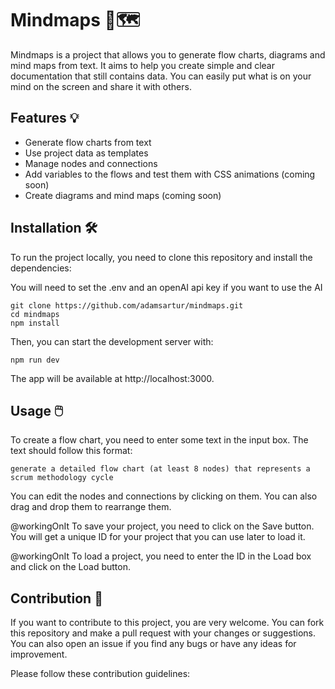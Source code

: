 <h1>Mindmaps 🧠🗺️</h1>
<p>Mindmaps is a project that allows you to generate flow charts, diagrams and mind maps from text. It aims to help you create simple and clear documentation that still contains data. You can easily put what is on your mind on the screen and share it with others.</p>
<h2>Features 💡</h2>
<ul>
<li>Generate flow charts from text</li>
<li>Use project data as templates</li>
<li>Manage nodes and connections</li>
<li>Add variables to the flows and test them with CSS animations (coming soon)</li>
<li>Create diagrams and mind maps (coming soon)</li>
</ul>
<h2>Installation 🛠️</h2>
<p>To run the project locally, you need to clone this repository and install the dependencies:</p>
<p>You will need to set the .env and an openAI api key if you want to use the AI</p>
<pre><code class="language-bash">git <span class="hljs-built_in">clone</span> https://github.com/adamsartur/mindmaps.git
<span class="hljs-built_in">cd</span> mindmaps
npm install
</code></pre>
<p>Then, you can start the development server with:</p>
<pre><code class="language-bash">npm run dev
</code></pre>
<p>The app will be available at http://localhost:3000.</p>
<h2>Usage 🖱️</h2>
<p>To create a flow chart, you need to enter some text in the input box. The text should follow this format:</p>
<pre><code class="language-text">generate a detailed flow chart (at least 8 nodes) that represents a scrum methodology cycle</code></pre>
<p>You can edit the nodes and connections by clicking on them. You can also drag and drop them to rearrange them.</p>
<p>@workingOnIt To save your project, you need to click on the Save button. You will get a unique ID for your project that you can use later to load it.</p>
<p>@workingOnIt To load a project, you need to enter the ID in the Load box and click on the Load button.</p>
<h2>Contribution 🙌</h2>
<p>If you want to contribute to this project, you are very welcome. You can fork this repository and make a pull request with your changes or suggestions. You can also open an issue if you find any bugs or have any ideas for improvement.</p>
<p>Please follow these contribution guidelines:</p>
